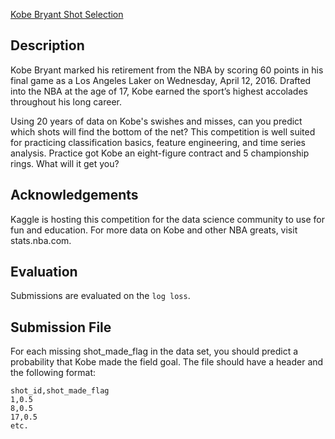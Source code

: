 [Kobe Bryant Shot Selection](https://www.kaggle.com/competitions/kobe-bryant-shot-selection)    
## Description
Kobe Bryant marked his retirement from the NBA by scoring 60 points in his final game as a Los Angeles Laker on Wednesday, April 12, 2016. Drafted into the NBA at the age of 17, Kobe earned the sport’s highest accolades throughout his long career.

Using 20 years of data on Kobe's swishes and misses, can you predict which shots will find the bottom of the net? This competition is well suited for practicing classification basics, feature engineering, and time series analysis. Practice got Kobe an eight-figure contract and 5 championship rings. What will it get you?

## Acknowledgements
Kaggle is hosting this competition for the data science community to use for fun and education. For more data on Kobe and other NBA greats, visit stats.nba.com.

## Evaluation
Submissions are evaluated on the `log loss`.

## Submission File
For each missing shot_made_flag in the data set, you should predict a probability that Kobe made the field goal. The file should have a header and the following format:

```angular2svg
shot_id,shot_made_flag
1,0.5
8,0.5
17,0.5
etc.
```
